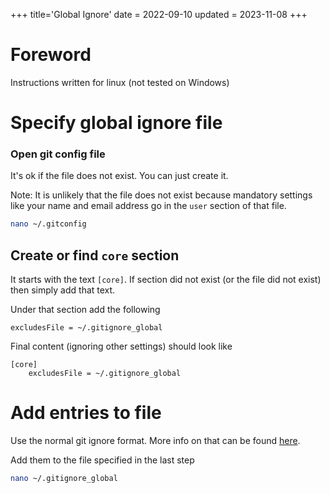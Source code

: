 +++
title='Global Ignore'
date = 2022-09-10
updated = 2023-11-08
+++

# Foreword

Instructions written for linux (not tested on Windows)

# Specify global ignore file

### Open git config file

It's ok if the file does not exist.
You can just create it.

Note: It is unlikely that the file does not exist 
because mandatory settings like your name and email address go in the `user` section of that file.

```sh
nano ~/.gitconfig
```

## Create or find `core` section

It starts with the text `[core]`.
If section did not exist (or the file did not exist) then simply add that text.

Under that section add the following

```
excludesFile = ~/.gitignore_global
```

Final content (ignoring other settings) should look like

```
[core]
	excludesFile = ~/.gitignore_global
```

# Add entries to file

Use the normal git ignore format. More info on that can be found [here](https://git-scm.com/docs/gitignore#_pattern_format).

Add them to the file specified in the last step

```sh
nano ~/.gitignore_global
```
